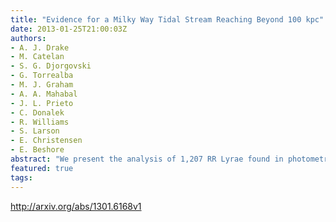 ```yaml
---
title: "Evidence for a Milky Way Tidal Stream Reaching Beyond 100 kpc"
date: 2013-01-25T21:00:03Z
authors:
- A. J. Drake
- M. Catelan
- S. G. Djorgovski
- G. Torrealba
- M. J. Graham
- A. A. Mahabal
- J. L. Prieto
- C. Donalek
- R. Williams
- S. Larson
- E. Christensen
- E. Beshore
abstract: "We present the analysis of 1,207 RR Lyrae found in photometry taken by the Catalina Survey's Mount Lemmon telescope. By combining accurate distances for these stars with measurements for ~14,000 type-AB RR Lyrae from the Catalina Schmid telescope, we reveal an extended association that reaches Galactocentric distances beyond 100 kpc and overlaps the Sagittarius streams system. This result confirms earlier evidence for the existence of an outer halo tidal stream resulting from a disrupted stellar system. By comparing the RR Lyrae source density with that expected based on halo models, we find the detection has ~8 sigma significance. We investigate the distances, radial velocities, metallicities, and period-amplitude distribution of the RR Lyrae. We find that both radial velocities and distances are inconsistent with current models of the Sagittarius stream. We also find tentative evidence for a division in source metallicities for the most distant sources. Following prior analyses, we compare the locations and distances of the RR Lyrae with photometrically selected candidate horizontal branch stars and find supporting evidence that this structure spans at least 60 deg of the sky. We investigate the prospects of an association between the stream and unusual globular cluster NGC 2419."
featured: true
tags:
---
```

http://arxiv.org/abs/1301.6168v1
